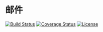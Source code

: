 # 邮件

[![Build Status](https://img.shields.io/travis/miaoxing/mail/master.svg?style=flat-square)](https://travis-ci.org/miaoxing/mail)
[![Coverage Status](https://img.shields.io/coveralls/miaoxing/mail.svg?style=flat-square)](https://coveralls.io/r/miaoxing/mail?branch=master)
[![License](http://img.shields.io/badge/license-MIT-brightgreen.svg?style=flat-square)](http://www.opensource.org/licenses/MIT)
